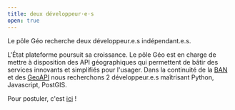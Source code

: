 ```yaml
---
title: deux développeur·e·s
open: true
---
```


Le pôle Géo recherche deux développeur.e.s indépendant.e.s.

<!--more-->

L'État plateforme poursuit sa croissance. Le pôle Géo est en charge de mettre à disposition des API géographiques qui permettent de bâtir des services innovants et simplifiés pour l'usager. Dans la continuité de la [BAN](http://adresse.data.gouv.fr) et des [GeoAPI](https://api.gouv.fr/api/geoapi.html) nous recherchons 2 développeur.e.s maîtrisant Python, Javascript, PostGIS.

Pour postuler, c'est [ici](mailto:recrutement@beta.gouv.fr) !
